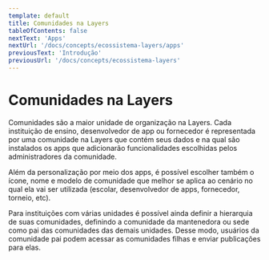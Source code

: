 ```yaml
---
template: default
title: Comunidades na Layers
tableOfContents: false
nextText: 'Apps'
nextUrl: '/docs/concepts/ecossistema-layers/apps'
previousText: 'Introdução'
previousUrl: '/docs/concepts/ecossistema-layers'
---
```


# Comunidades na Layers

Comunidades são a maior unidade de organização na Layers. Cada instituição de ensino, desenvolvedor de app ou fornecedor é representada por uma comunidade na Layers que contém seus dados e na qual são instalados os apps que adicionarão funcionalidades escolhidas pelos administradores da comunidade.

Além da personalização por meio dos apps, é possível escolher também o ícone, nome e modelo de comunidade que melhor se aplica ao cenário no qual ela vai ser utilizada (escolar, desenvolvedor de apps, fornecedor, torneio, etc). 

Para instituições com várias unidades é possível ainda definir a hierarquia de suas comunidades, definindo a comunidade da mantenedora ou sede como pai das comunidades das demais unidades. Desse modo, usuários da comunidade pai podem acessar as comunidades filhas e enviar publicações para elas.